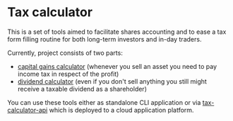 # Tax calculator

This is a set of tools aimed to facilitate shares accounting and to ease a tax form filling routine 
for both long-term investors and in-day traders.  

Currently, project consists of two parts:
* [capital gains calculator](./capital-gains-calculator)  (whenever you sell an asset you need to pay income tax in respect of the profit)
* [dividend calculator](./dividend-calculator) (even if you don't sell anything you still might receive a taxable dividend as a shareholder)

You can use these tools either as standalone CLI application or via [tax-calculator-api](./tax-calculator-api) 
which is deployed to a cloud application platform.